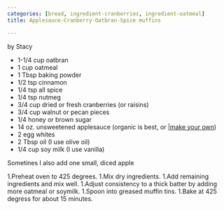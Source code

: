 ```yaml
---
categories: [bread, ingredient-cranberries, ingredient-oatmeal]
title: Applesauce-Cranberry-Oatbran-Spice muffins

---
```

by Stacy

* 1-1/4 cup oatbran
* 1 cup oatmeal
* 1 Tbsp baking powder
* 1/2 tsp cinnamon
* 1/4 tsp all spice
* 1/4 tsp nutmeg
* 3/4 cup dried or fresh cranberries (or raisins)
* 3/4 cup walnut or pecan pieces
* 1/4 honey or brown sugar
* 14 oz. unsweetened applesauce (organic is best, or [|make your own](applesauce.html))
* 2 egg whites
* 2 Tbsp oil (I use olive oil)
* 1/4 cup soy milk (I use vanilla) 

Sometines I also add one small, diced apple

 1.Preheat oven to 425 degrees.
 1.Mix dry ingredients.
 1.Add remaining ingredients and mix well.
 1.Adjust consistency to a thick batter by adding more oatmeal or soymilk.
 1.Spoon into greased muffin tins.
 1.Bake at 425 degress for about 15 minutes.
